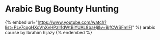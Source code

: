 # Arabic Bug Bounty Hunting

{% embed url="https://www.youtube.com/watch?list=PLv7cogHXoVhXvHPzIl1dWtBiYUAL8baHj&v=BjfCWSFmIFI" %}
arabic course by Ibrahim hijazy
{% endembed %}

